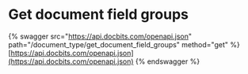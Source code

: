 # Get document field groups

{% swagger src="https://api.docbits.com/openapi.json" path="/document_type/get_document_field_groups" method="get" %}
[https://api.docbits.com/openapi.json](https://api.docbits.com/openapi.json)
{% endswagger %}
